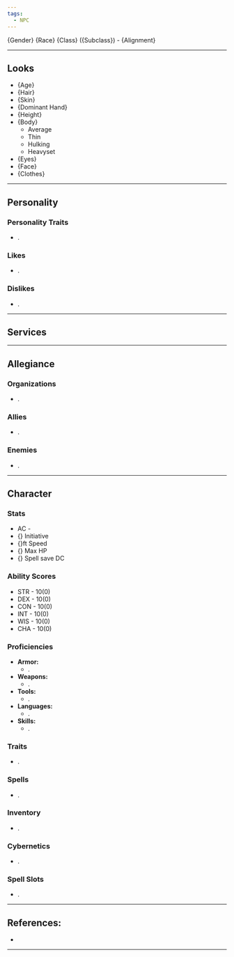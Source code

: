 ```yaml
---
tags:
  - NPC
---
```

{Gender} {Race} {Class} ({Subclass}) - {Alignment}
****
## Looks
- {Age}
- {Hair}
- {Skin}
- {Dominant Hand}
- {Height}
- {Body}
	- Average
	- Thin
	- Hulking
	- Heavyset
- {Eyes}
- {Face}
- {Clothes}
****
## Personality
### Personality Traits
- .
### Likes
- .
### Dislikes
- .
****
## Services

****
## Allegiance
### Organizations
- .
### Allies
- .
### Enemies
- .
****
## Character
### Stats
- AC -
- {} Initiative
- {}ft Speed
- {} Max HP
- {} Spell save DC
### Ability Scores
- STR - 10(0)
- DEX - 10(0)
- CON - 10(0)
- INT - 10(0)
- WIS - 10(0)
- CHA - 10(0)
### Proficiencies
- **Armor:**
	- .
- **Weapons:**
	- .
- **Tools:**
	- .
- **Languages:**
	- .
- **Skills:**
	- .
### Traits
- .
### Spells
- .
### Inventory
- .
### Cybernetics
- .
### Spell Slots
- .
****
## References:
- 
****